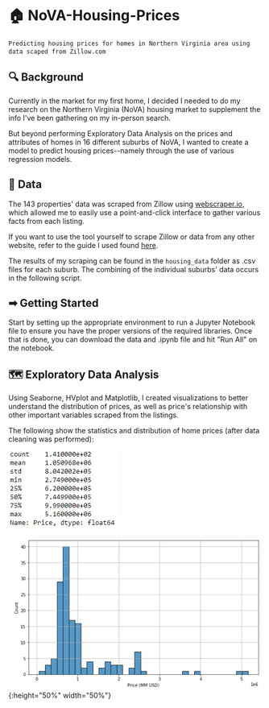 # 🏠 NoVA-Housing-Prices
```
Predicting housing prices for homes in Northern Virginia area using data scaped from Zillow.com
```
## 🔍 Background
Currently in the market for my first home, I decided I needed to do my research on the Northern Virginia (NoVA) housing market to supplement the info I've been gathering on my in-person search.

But beyond performing Exploratory Data Analysis on the prices and attributes of homes in 16 different suburbs of NoVA, I wanted to create a model to predict housing prices--namely through the use of various regression models.

## 🔢 Data
The 143 properties' data was scraped from Zillow using [webscraper.io](https://webscraper.io/), which allowed me to easily use a point-and-click interface to gather various facts from each listing.

If you want to use the tool yourself to scrape Zillow or data from any other website, refer to the guide I used found [here](https://medium.com/fortune-for-future/how-to-scrape-zillow-data-for-free-without-writing-any-code-be2ac698e604).

The results of my scraping can be found in the `housing_data` folder as .csv files for each suburb. The combining of the individual suburbs' data occurs in the following script.

## ➡ Getting Started
Start by setting up the appropriate environment to run a Jupyter Notebook file to ensure you have the proper versions of the required libraries. Once that is done, you can download the data and .ipynb file and hit "Run All" on the notebook.

## 🗺 Exploratory Data Analysis
Using Seaborne, HVplot and Matplotlib, I created visualizations to better understand the distribution of prices, as well as price's relationship with other important variables scraped from the listings.

The following show the statistics and distribution of home prices (after data cleaning was performed):

![](housing_charts/price_description.jpg)

![](housing_charts/price_histogram.jpg){:height="50%" width="50%"}


